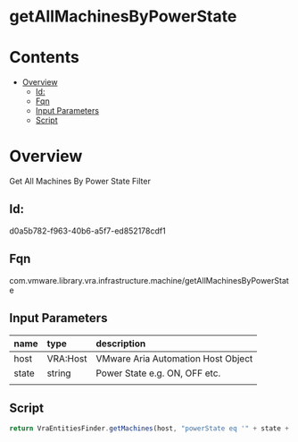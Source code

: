 
getAllMachinesByPowerState
==========================

Contents
========

* [Overview](#overview)
	* [Id:](#id)
	* [Fqn](#fqn)
	* [Input Parameters](#input-parameters)
	* [Script](#script)

# Overview


Get All Machines By Power State Filter


## Id:
  
d0a5b782-f963-40b6-a5f7-ed852178cdf1
## Fqn
  
com.vmware.library.vra.infrastructure.machine/getAllMachinesByPowerState


## Input Parameters

|name|type|description|
| :--- | :--- | :--- |
|host|VRA:Host|VMware Aria Automation Host Object|
|state|string|Power State e.g. ON, OFF etc.|
||||

## Script


```javascript
return VraEntitiesFinder.getMachines(host, "powerState eq '" + state + "'");
```